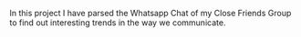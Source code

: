 In this project I have parsed the Whatsapp Chat of my Close Friends Group to find out interesting trends in the way we communicate.
